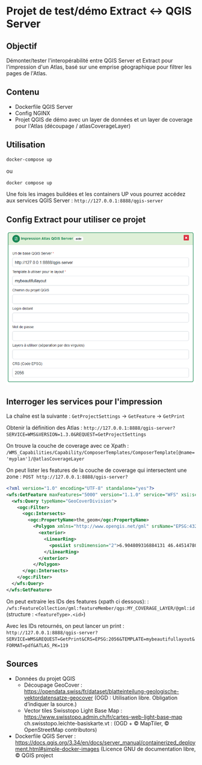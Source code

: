 # Projet de test/démo Extract <-> QGIS Server

## Objectif

Démonter/tester l'interopérabilité entre QGIS Server et Extract pour l'impression d'un Atlas, basé sur une emprise géographique pour filtrer les pages de l'Atlas.

## Contenu
- Dockerfile QGIS Server
- Config NGINX
- Projet QGIS de démo avec un layer de données et un layer de coverage pour l'Atlas (découpage / atlasCoverageLayer)

## Utilisation

```sh
docker-compose up
```

ou 

```sh
docker compose up
```

Une fois les images buildées et les containers UP vous pourrez accédez aux services QGIS Server : `http://127.0.0.1:8888/qgis-server`

## Config Extract pour utiliser ce projet

![Screenshot config Extract](/doc/extract_config.png)

## Interroger les services pour l'impression

La chaîne est la suivante : `GetProjectSettings` -> `GetFeature` -> `GetPrint`

Obtenir la définition des Atlas : `http://127.0.0.1:8888/qgis-server?SERVICE=WMS&VERSION=1.3.0&REQUEST=GetProjectSettings`

On trouve la couche de coverage avec ce Xpath : ` /WMS_Capabilities/Capability/ComposerTemplates/ComposerTemplate[@name='myplan']/@atlasCoverageLayer`

On peut lister les features de la couche de coverage qui intersectent une zone :
`POST http://127.0.0.1:8888/qgis-server?`

```xml
<?xml version="1.0" encoding="UTF-8" standalone="yes"?>
<wfs:GetFeature maxFeatures="5000" version="1.1.0" service="WFS" xsi:schemaLocation="http://www.opengis.net/wfs http://schemas.opengis.net/wfs/1.1.0/wfs.xsd" xmlns:wfs="http://www.opengis.net/wfs" xmlns:gml="http://www.opengis.net/gml" xmlns:ogc="http://www.opengis.net/ogc" xmlns:xsi="http://www.w3.org/2001/XMLSchema-instance">
  <wfs:Query typeName="GeoCoverDivision">
    <ogc:Filter>
      <ogc:Intersects>
        <ogc:PropertyName>the_geom</ogc:PropertyName>
          <Polygon xmlns="http://www.opengis.net/gml" srsName="EPSG:4326">
            <exterior>
              <LinearRing>
                <posList srsDimension="2">6.904809316884131 46.445147801931604 6.904511260615304 46.44536023617469 6.905209363082197 46.44564162252219 6.905951438924574 46.445877208874904 6.906586641229295 46.44633044643151 6.907835703094311 46.44689045221654 6.908457065788995 46.44696353109655 6.908648245758518 46.44684388210399 6.907904997673016 46.446725253908994 6.906745292077869 46.446141820152185 6.906105531914959 46.445749169409744 6.905239061797321 46.44545902316597 6.904809316884131 46.445147801931604</posList>
              </LinearRing>
            </exterior>
          </Polygon>
      </ogc:Intersects>
    </ogc:Filter>
  </wfs:Query>
</wfs:GetFeature>
```

On peut extraire les IDs des features (xpath ci dessous): :
`/wfs:FeatureCollection/gml:featureMember/qgs:MY_COVERAGE_LAYER/@gml:id` (structure : `<featureType>.<id>`)

Avec les IDs retournés, on peut lancer un print :
`http://127.0.0.1:8888/qgis-server?SERVICE=WMS&REQUEST=GetPrint&CRS=EPSG:2056&TEMPLATE=mybeautifullayout&FORMAT=pdf&ATLAS_PK=119`


## Sources

- Données du projet QGIS
  - Découpage GeoCover : https://opendata.swiss/fr/dataset/blatteinteilung-geologische-vektordatensatze-geocover (OGD : Utilisation libre. Obligation d’indiquer la source.)
  - Vector tiles Swisstopo Light Base Map : https://www.swisstopo.admin.ch/fr/cartes-web-light-base-map ch.swisstopo.leichte-basiskarte.vt : (OGD + © MapTiler, © OpenStreetMap contributors)
- Dockerfile QGIS Server : https://docs.qgis.org/3.34/en/docs/server_manual/containerized_deployment.html#simple-docker-images (Licence GNU de documentation libre, © QGIS project
